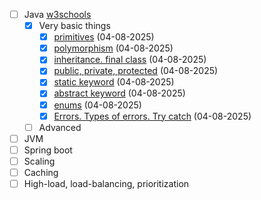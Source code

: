 - [ ] Java [w3schools](https://www.w3schools.com/java/)
  - [x] Very basic things
    - [x] [primitives](./basics/javadocs/simple/) (04-08-2025)
    - [x] [polymorphism](./basics/javadocs/simple/) (04-08-2025)
    - [x] [inheritance. final class](./basics/javadocs/simple/) (04-08-2025)
    - [x] [public, private, protected](./basics//javadocs/simple/) (04-08-2025)
    - [x] [static keyword](./basics/javadocs/simple/) (04-08-2025)
    - [x] [abstract keyword](./basics/javadocs/abstractpack/) (04-08-2025)
    - [x] [enums](./basics/javadocs/enumpack/) (04-08-2025)
    - [x] [Errors. Types of errors. Try catch](./basics/javadocs/errorpack/) (04-08-2025)
  - [ ] Advanced
- [ ] JVM
- [ ] Spring boot
- [ ] Scaling
- [ ] Caching
- [ ] High-load, load-balancing, prioritization
